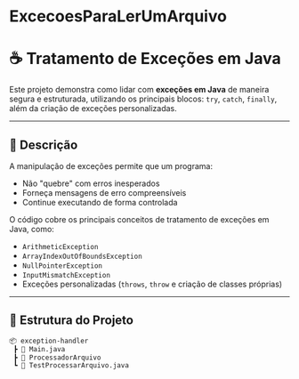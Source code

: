 # ExcecoesParaLerUmArquivo
# ☕ Tratamento de Exceções em Java

Este projeto demonstra como lidar com **exceções em Java** de maneira segura e estruturada, utilizando os principais blocos: `try`, `catch`, `finally`, além da criação de exceções personalizadas.

---

## 🧠 Descrição

A manipulação de exceções permite que um programa:

- Não "quebre" com erros inesperados
- Forneça mensagens de erro compreensíveis
- Continue executando de forma controlada

O código cobre os principais conceitos de tratamento de exceções em Java, como:

- `ArithmeticException`
- `ArrayIndexOutOfBoundsException`
- `NullPointerException`
- `InputMismatchException`
- Exceções personalizadas (`throws`, `throw` e criação de classes próprias)

---

## 📂 Estrutura do Projeto

```bash
📦 exception-handler
 ┣ 📜 Main.java
 ┣ 📜 ProcessadorArquivo
 ┗ 📜 TestProcessarArquivo.java

